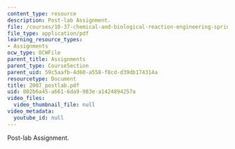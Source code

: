 ```yaml
---
content_type: resource
description: Post-lab Assignment.
file: /courses/10-37-chemical-and-biological-reaction-engineering-spring-2007/802b6a45a6616da9983ea1424894257a_2007_postlab.pdf
file_type: application/pdf
learning_resource_types:
- Assignments
ocw_type: OCWFile
parent_title: Assignments
parent_type: CourseSection
parent_uid: 59c5aafb-4d60-a558-f8cd-d39db174314a
resourcetype: Document
title: 2007_postlab.pdf
uid: 802b6a45-a661-6da9-983e-a1424894257a
video_files:
  video_thumbnail_file: null
video_metadata:
  youtube_id: null
---
```

Post-lab Assignment.

